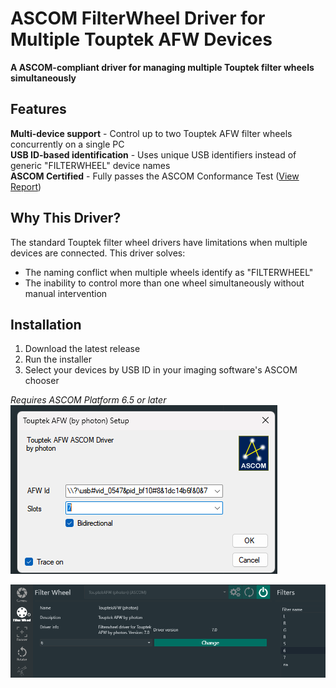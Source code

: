 # ASCOM FilterWheel Driver for Multiple Touptek AFW Devices

**A  ASCOM-compliant driver for managing multiple Touptek filter wheels simultaneously**

## Features

 **Multi-device support** - Control up to two Touptek AFW filter wheels concurrently on a single PC  
**USB ID-based identification** - Uses unique USB identifiers instead of generic "FILTERWHEEL" device names  
**ASCOM Certified** - Fully passes the ASCOM Conformance Test ([View Report](ascom-conform.txt))  
  

## Why This Driver?

The standard Touptek filter wheel drivers have limitations when multiple devices are connected. This driver solves:
- The naming conflict when multiple wheels identify as "FILTERWHEEL"
- The inability to control more than one wheel simultaneously without manual intervention


## Installation
1. Download the latest release
2. Run the installer
3. Select your devices by USB ID in your imaging software's ASCOM chooser

*Requires ASCOM Platform 6.5 or later*
  ![Setup screen](image.png)

  ![Usage in NINA](image-1.png)